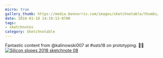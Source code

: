 ```yaml
---
micro: true
gallery_thumb: https://media.bennorris.com/images/sketchnotable/thumbs/silicon-slopes-2018-sketchnote-08.jpg
date: 2018-01-18 14:19:13-0700
tags:
- sketchnotes
category: Sketchnotable
---
```


Fantastic content from @kalinowski007 at #ssts18 on prototyping. ✍🏼 [![Silicon slopes 2018 sketchnote 08](https://media.bennorris.com/images/sketchnotable/silicon-slopes-2018/silicon-slopes-2018-sketchnote-08.jpg)](https://media.bennorris.com/images/sketchnotable/silicon-slopes-2018/silicon-slopes-2018-sketchnote-08.jpg)